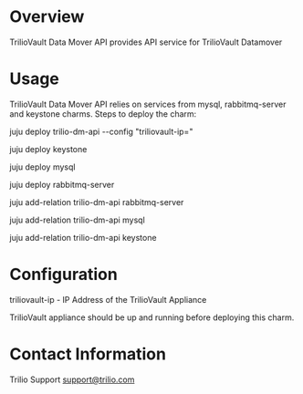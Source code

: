 # Overview

TrilioVault Data Mover API provides API service for TrilioVault Datamover

# Usage

TrilioVault Data Mover API relies on services from mysql, rabbitmq-server
and keystone charms. Steps to deploy the charm:

juju deploy trilio-dm-api --config "triliovault-ip=<IP Address>"

juju deploy keystone

juju deploy mysql

juju deploy rabbitmq-server

juju add-relation trilio-dm-api rabbitmq-server

juju add-relation trilio-dm-api mysql

juju add-relation trilio-dm-api keystone

# Configuration

triliovault-ip - IP Address of the TrilioVault Appliance

TrilioVault appliance should be up and running before deploying this charm.

# Contact Information

Trilio Support <support@trilio.com>
